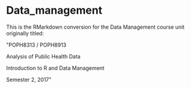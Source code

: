 # Data_management

This is the RMarkdown conversion for the Data Management course unit originally titled:

"POPH8313 / POPH8913 

Analysis of Public Health Data 

Introduction to R and Data Management 

Semester 2, 2017"
